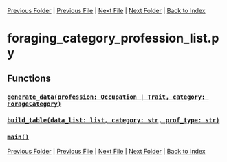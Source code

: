 [Previous Folder](../fluids/fluid_article.md) | [Previous File](foraging_category_infobox.md) | [Next File](foraging_list.md) | [Next Folder](../items/item_article.md) | [Back to Index](../../index.md)

# foraging_category_profession_list.py

## Functions

### [`generate_data(profession: Occupation | Trait, category: ForageCategory)`](https://github.com/Vaileasys/pz-wiki_parser/blob/main/scripts/foraging/foraging_category_profession_list.py#L12)
### [`build_table(data_list: list, category: str, prof_type: str)`](https://github.com/Vaileasys/pz-wiki_parser/blob/main/scripts/foraging/foraging_category_profession_list.py#L32)
### [`main()`](https://github.com/Vaileasys/pz-wiki_parser/blob/main/scripts/foraging/foraging_category_profession_list.py#L62)


[Previous Folder](../fluids/fluid_article.md) | [Previous File](foraging_category_infobox.md) | [Next File](foraging_list.md) | [Next Folder](../items/item_article.md) | [Back to Index](../../index.md)
